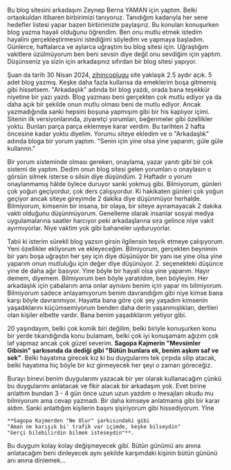   Bu blog sitesini arkadaşım Zeynep Berna YAMAN için yaptım. Belki ortaokuldan itibaren birbirimizi tanıyoruz. Tanıdığım kadarıyla her sene hedefler listesi yapar bazen birbirimizle paylaşırız. Bu konuları konuşurken blog yazma hayali olduğunu öğrendim. Ben onu mutlu etmek istedim hayalini gerçekleştirmesini istediğimi söyledim ve yapmaya başladım. Günlerce, haftalarca ve aylarca uğraştım bu blog sitesi için. Uğraştığım vakitlere üzülmüyorum ben beni sevsin diye değil onu sevdiğim için yaptım. Düşünseniz ya sizin için arkadaşınız sıfırdan bir blog sitesi yapıyor.

  Şuan da tarih 30 Nisan 2024, [zihincoplugu](https://zihincoplugu.com/) site yaklaşık 2.5 aydır açık. 5 adet blog yazmış. Keşke daha fazla kullansa da emeklerim boşa gitmemiş gibi hissetsem. "Arkadaşlık" adında bir blog yazdı, orada bana teşekkür niyetine bir yazı yazdı. Blog yazması beni gerçekten çok mutlu ediyor ya da daha açık bir şekilde onun mutlu olması beni de mutlu ediyor. Ancak yazmadığında sanki hepsini boşuna yapmışım gibi bir his kaplıyor içimi. Sitenin ilk versiyonlarında, ziyaretçi yorumları, beğenmeler gibi özellikler yoktu. Bunları parça parça eklemeye karar verdim. Bu tarihten 2 hafta öncesine kadar yoktu diyelim. Yorumu siteye ekledim ve o "Arkadaşlık" adında bloga bir yorum yaptım. "Senin için yine olsa yine yaparım, güle güle kullannn." 

  Bir yorum sisteminde olması gereken, onaylama, yazar yanıtı gibi bir çok sistemi de yaptım. Dedim onun blog sitesi gelen yorumları o onaylasın o görsün silmek isterse o silsin diye düşündüm. 2 Haftadır o yorum onaylanmamış hâlde öylece duruyor sanki yokmuş gibi. Bilmiyorum, günleri çok yoğun geçiyordur, çok ders çalışıyordur. Ki hakikaten günleri çok yoğun geçiyor ancak siteye gireyimde 2 dakika diye düşünmüyor herhalde. Bilmiyorum, kimsenin bir insana, bir olaya, bir siteye ayıramayacak 2 dakika vakti olduğunu düşünmüyorum. Genelleme olarak insanlar sosyal medya uygulamalarına saatler harcıyor peki arkadaşlarına sıra gelince niye vakit ayırmıyorlar. Niye vaktim yok gibi bahaneler uyduruyorlar.

  Tabii ki isterim sürekli blog yazsın girsin ilgilensin teşvik etmeye çalışıyorum. Yeni özellikler ekliyorum ve ekleyeceğim. Bilmiyorum, gerçekten beynimin bir yanı boşa uğraştın her şey için diye düşünüyor bir yanı ise yine olsa yine yaparım onun mutluluğu için değer diye düşünüyor. 2. seçenekteki düşünce yine de daha ağır basıyor. Yine böyle bir hayali olsa yine yaparım. Hayır demem, diyemem. Bilmiyorum ben böyle yaratıldım, ben böyleyim. Her arkadaşlık için çabalarım ama onlar aynısını benim için yapar mı bilmiyorum. Bilmiyorum sadece anlayamıyorum benim davrandığım gibi niye kimse bana karşı böyle davranmıyor. Hayatta bana göre çok şey yaşadım kimsenin yaşadıklarını küçümsemiyorum benden daha derin yaşanmışlıkları, dertleri olan kişiler elbette vardır. Bana benim yaşadıklarım yetiyor gibi.

  20 yaşındayım, belki çok komik biri değilim, belki biriyle konuşurken konu bir yerde tıkandığında konu bulamam, belki çok iyi konuşamam ağızım çok laf yapmaz ancak çok güzel severim. **Sagopa Kajmerin "Mevsimler Gibisin" şarkısında da dediği gibi "Bütün bunlara ek, benim aşkım saf ve sek"**. Belki hayatıma girecek kız ki bu duygularımı tek çırpıda silip atacak, belki hayatıma hiç böyle bir kız girmeyecek her şeyi o zaman göreceğiz.

Burayı binevi benim duygularımı yazacak bir yer olarak kullanacağım çünkü bu duygularımı anlatacak ve fikir alacak bir arkadaşım yok. Evet birine anlattım bundan 3 - 4 gün önce uzun uzun yazdım o mesajları okudu mu bilmiyorum ama cevap yazmadı. Bir daha kimseye anlatmama gibi bir karar aldım. Sanki anlattığım kişilerin başını şişiriyorum gibi hissediyorum. Yine 
```
**Sagopa Kajmerden "Ne Olur" şarkısındaki gibi 
"Aman ne karışık bi' trafik var içimde, keşke bilseydin"
"Gerçi bilebilirdin bilmek isteseydin"**.
```
Bu duygum kolay kolay değişmeyecek gibi. Bütün günümü anı anına anlatacağım beni dinleyecek aynı şekilde karşımdaki kişinin bütün gününü anı anına dinlemek...
